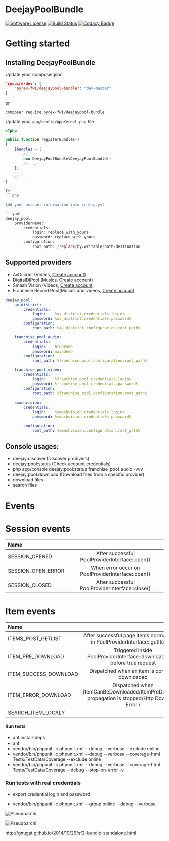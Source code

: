# DeejayPoolBundle

[![Software License](https://img.shields.io/badge/license-MIT-brightgreen.svg?style=flat-square)](LICENSE.txt)
[![Build Status](https://travis-ci.org/Pyrex-FWI/DigitalDjPoolBundle.svg?branch=master)](https://travis-ci.org/Pyrex-FWI/DeejayPoolBundle)
[![Codacy Badge](https://www.codacy.com/project/badge/96ed127edb5c409e99550057b49025f0)](https://www.codacy.com/app/yemistikris/DeejayPoolBundle)

Getting started
===============

## Installing DeejayPoolBundle

Update your composer.json

```json
"require-dev": {
    "pyrex-fwi/deejaypool-bundle": "dev-master"
}
```
or 

`composer require pyrex-fwi/deejaypool-bundle`

Update your `app/config/AppKernel.php` file

```php
<?php

public function registerBundles()
{
    $bundles = [
        // ...
        new DeejayPoolBundle\DeejayPoolBundle()
        // ...
    ];

    // ...
}

?>
```php

Add your account information into config.yml

```yaml
deejay_pool:
    providerName:
        credentials:
            login: replace_with_yours
            password: replace_with_yours
        configuration:
            root_path: /replace/by/writable/path/destination

```

## Supported providers

* AvDistrict (Videos, [Create account](http://www.avdistrict.net/Account/Register))
* DigitalDjPool (Musics, [Create account](https://digitaldjpool.com/Account.aspx/Register))
* Smash Vision (Videos, [Create account](https://www.smashvision.net/Home/Register)
* Franchise Record Pool(Musics and videos, [Create account](http://www.franchiserecordpool.com)

```yaml
deejay_pool:
    av_district:
        credentials:
            login:    %av_district.credentials.login%
            password: %av_district.credentials.password%
        configuration:
            root_path: %av_district.configuration.root_path%

    franchise_pool_audio:
        credentials:
            login:    brubruno
            password: maladede
        configuration:
            root_path: %franchise_pool.configuration.root_path%

    franchise_pool_video:
        credentials:
            login:    %franchise_pool.credentials.login%
            password: %franchise_pool.credentials.password%
        configuration:
            root_path: %franchise_pool.configuration.root_path%
    
    smashvision:
        credentials:
            login:    %smashvision.credentials.login%
            password: %smashvision.credentials.password%

        configuration:
            root_path: %smashvision.configuration.root_path%
```

## Console usages:

-  deejay:discover                         (Discover prodivers)
-  deejay:pool:status                      (Check account credentials)
-  php app/console deejay:pool:status franchise_pool_audio -vvv
-  deejay:pool:download                    (Download files from a specific provider)
 - download files 
 - search files

Events
======

Session events
==============

| Name              |                                                  |
|:------------------|:------------------------------------------------:|
| SESSION_OPENED    | After successful PoolProviderInterface::open()   |
| SESSION_OPEN_ERROR| When error occur on PoolProviderInterface::open()|
| SESSION_CLOSED    | After successful PoolProviderInterface::close()  |


Item events
===========

| Name                            |                                                                                  |
|:------------------------------- |:--------------------------------------------------------------------------------:|
| ITEMS_POST_GETLIST              | After successful page items normalization in PoolProviderInterface::getItems()   |
| ITEM_PRE_DOWNLOAD               | Triggered inside PoolProviderInterface::downloadItem() before true request       |
| ITEM_SUCCESS_DOWNLOAD           | Dispatched when an item is correctly downloaded                                  |
| ITEM_ERROR_DOWNLOAD             | Dispatched when itemCanBeDownloaded/ItemPreDownload propagation is stopped/Http Download Error /  |
| SEARCH_ITEM_LOCALY              |                                   |



#### Run tests
- ant install-deps
- ant
- vendor/bin/phpunit -c phpunit.xml --debug --verbose --exclude online
- vendor/bin/phpunit -c phpunit.xml --debug --verbose --coverage-html Tests/TestData/Coverage --exclude online
- vendor/bin/phpunit -c phpunit.xml --debug --verbose --coverage-html Tests/TestData/Coverage --debug --stop-on-error -v

### Run tests with real credentials

- export credential login and password

- vendor/bin/phpunit -c phpunit.xml --group online --debug --verbose


![Pseudoarchi](src/Resources/docs/plantuml/assets/archi.png)


![Pseudoarchi](src/Resources/docs/plantuml/assets/diagram.png)


http://gnugat.github.io/2014/10/29/sf2-bundle-standalone.html
